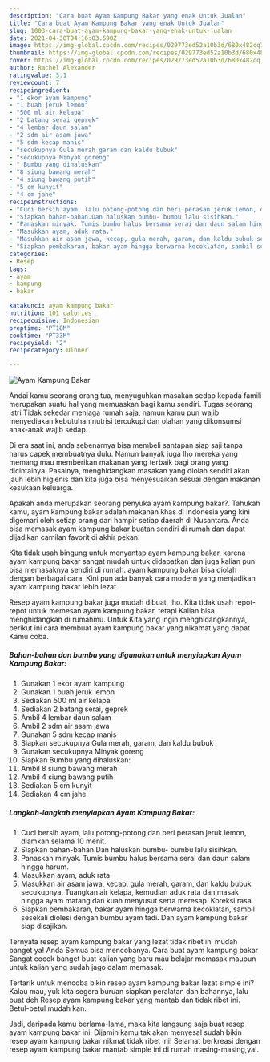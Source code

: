 ```yaml
---
description: "Cara buat Ayam Kampung Bakar yang enak Untuk Jualan"
title: "Cara buat Ayam Kampung Bakar yang enak Untuk Jualan"
slug: 1003-cara-buat-ayam-kampung-bakar-yang-enak-untuk-jualan
date: 2021-04-30T04:16:03.598Z
image: https://img-global.cpcdn.com/recipes/029773ed52a10b3d/680x482cq70/ayam-kampung-bakar-foto-resep-utama.jpg
thumbnail: https://img-global.cpcdn.com/recipes/029773ed52a10b3d/680x482cq70/ayam-kampung-bakar-foto-resep-utama.jpg
cover: https://img-global.cpcdn.com/recipes/029773ed52a10b3d/680x482cq70/ayam-kampung-bakar-foto-resep-utama.jpg
author: Rachel Alexander
ratingvalue: 3.1
reviewcount: 7
recipeingredient:
- "1 ekor ayam kampung"
- "1 buah jeruk lemon"
- "500 ml air kelapa"
- "2 batang serai geprek"
- "4 lembar daun salam"
- "2 sdm air asam jawa"
- "5 sdm kecap manis"
- "secukupnya Gula merah garam dan kaldu bubuk"
- "secukupnya Minyak goreng"
- " Bumbu yang dihaluskan"
- "8 siung bawang merah"
- "4 siung bawang putih"
- "5 cm kunyit"
- "4 cm jahe"
recipeinstructions:
- "Cuci bersih ayam, lalu potong-potong dan beri perasan jeruk lemon, diamkan selama 10 menit."
- "Siapkan bahan-bahan.Dan haluskan bumbu- bumbu lalu sisihkan."
- "Panaskan minyak. Tumis bumbu halus bersama serai dan daun salam hingga harum."
- "Masukkan ayam, aduk rata."
- "Masukkan air asam jawa, kecap, gula merah, garam, dan kaldu bubuk secukupnya. Tuangkan air kelapa, kemudian aduk rata dan masak hingga ayam matang dan kuah menyusut serta meresap. Koreksi rasa."
- "Siapkan pembakaran, bakar ayam hingga berwarna kecoklatan, sambil sesekali diolesi dengan bumbu ayam tadi. Dan ayam kampung bakar siap disajikan."
categories:
- Resep
tags:
- ayam
- kampung
- bakar

katakunci: ayam kampung bakar 
nutrition: 101 calories
recipecuisine: Indonesian
preptime: "PT18M"
cooktime: "PT33M"
recipeyield: "2"
recipecategory: Dinner

---
```



![Ayam Kampung Bakar](https://img-global.cpcdn.com/recipes/029773ed52a10b3d/680x482cq70/ayam-kampung-bakar-foto-resep-utama.jpg)

Andai kamu seorang orang tua, menyuguhkan masakan sedap kepada famili merupakan suatu hal yang memuaskan bagi kamu sendiri. Tugas seorang istri Tidak sekedar menjaga rumah saja, namun kamu pun wajib menyediakan kebutuhan nutrisi tercukupi dan olahan yang dikonsumsi anak-anak wajib sedap.

Di era  saat ini, anda sebenarnya bisa membeli santapan siap saji tanpa harus capek membuatnya dulu. Namun banyak juga lho mereka yang memang mau memberikan makanan yang terbaik bagi orang yang dicintainya. Pasalnya, menghidangkan masakan yang diolah sendiri akan jauh lebih higienis dan kita juga bisa menyesuaikan sesuai dengan makanan kesukaan keluarga. 



Apakah anda merupakan seorang penyuka ayam kampung bakar?. Tahukah kamu, ayam kampung bakar adalah makanan khas di Indonesia yang kini digemari oleh setiap orang dari hampir setiap daerah di Nusantara. Anda bisa memasak ayam kampung bakar buatan sendiri di rumah dan dapat dijadikan camilan favorit di akhir pekan.

Kita tidak usah bingung untuk menyantap ayam kampung bakar, karena ayam kampung bakar sangat mudah untuk didapatkan dan juga kalian pun bisa memasaknya sendiri di rumah. ayam kampung bakar bisa diolah dengan berbagai cara. Kini pun ada banyak cara modern yang menjadikan ayam kampung bakar lebih lezat.

Resep ayam kampung bakar juga mudah dibuat, lho. Kita tidak usah repot-repot untuk memesan ayam kampung bakar, tetapi Kalian bisa menghidangkan di rumahmu. Untuk Kita yang ingin menghidangkannya, berikut ini cara membuat ayam kampung bakar yang nikamat yang dapat Kamu coba.

<!--inarticleads1-->

##### Bahan-bahan dan bumbu yang digunakan untuk menyiapkan Ayam Kampung Bakar:

1. Gunakan 1 ekor ayam kampung
1. Gunakan 1 buah jeruk lemon
1. Sediakan 500 ml air kelapa
1. Sediakan 2 batang serai, geprek
1. Ambil 4 lembar daun salam
1. Ambil 2 sdm air asam jawa
1. Gunakan 5 sdm kecap manis
1. Siapkan secukupnya Gula merah, garam, dan kaldu bubuk
1. Gunakan secukupnya Minyak goreng
1. Siapkan  Bumbu yang dihaluskan:
1. Ambil 8 siung bawang merah
1. Ambil 4 siung bawang putih
1. Sediakan 5 cm kunyit
1. Sediakan 4 cm jahe




<!--inarticleads2-->

##### Langkah-langkah menyiapkan Ayam Kampung Bakar:

1. Cuci bersih ayam, lalu potong-potong dan beri perasan jeruk lemon, diamkan selama 10 menit.
1. Siapkan bahan-bahan.Dan haluskan bumbu- bumbu lalu sisihkan.
1. Panaskan minyak. Tumis bumbu halus bersama serai dan daun salam hingga harum.
1. Masukkan ayam, aduk rata.
1. Masukkan air asam jawa, kecap, gula merah, garam, dan kaldu bubuk secukupnya. Tuangkan air kelapa, kemudian aduk rata dan masak hingga ayam matang dan kuah menyusut serta meresap. Koreksi rasa.
1. Siapkan pembakaran, bakar ayam hingga berwarna kecoklatan, sambil sesekali diolesi dengan bumbu ayam tadi. Dan ayam kampung bakar siap disajikan.




Ternyata resep ayam kampung bakar yang lezat tidak ribet ini mudah banget ya! Anda Semua bisa mencobanya. Cara buat ayam kampung bakar Sangat cocok banget buat kalian yang baru mau belajar memasak maupun untuk kalian yang sudah jago dalam memasak.

Tertarik untuk mencoba bikin resep ayam kampung bakar lezat simple ini? Kalau mau, yuk kita segera buruan siapkan peralatan dan bahannya, lalu buat deh Resep ayam kampung bakar yang mantab dan tidak ribet ini. Betul-betul mudah kan. 

Jadi, daripada kamu berlama-lama, maka kita langsung saja buat resep ayam kampung bakar ini. Dijamin kamu tak akan menyesal sudah bikin resep ayam kampung bakar nikmat tidak ribet ini! Selamat berkreasi dengan resep ayam kampung bakar mantab simple ini di rumah masing-masing,ya!.

